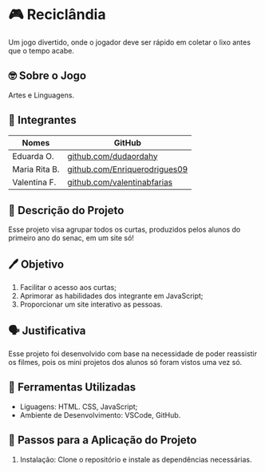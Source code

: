 # 🎮 Reciclândia
Um jogo divertido, onde o jogador deve ser rápido em coletar o lixo antes que o tempo acabe.

## 🤓 Sobre o Jogo
 Artes e Linguagens.

## 👥 Integrantes
| Nomes            | GitHub                  |
| ---------------- | ----------------------- |
| Eduarda O.       | [github.com/dudaordahy](https://github.com/dudaordahy) |
| Maria Rita B.    | [github.com/Enriquerodrigues09](https://github.com/Enriquerodrigues09) |
| Valentina F.     | [github.com/valentinabfarias](https://github.com/valentinabfarias) |

## 📃 Descrição do Projeto
 Esse projeto visa agrupar todos os curtas, produzidos pelos alunos do primeiro ano do senac, em um site só!

## 🖊 Objetivo
1.  Facilitar o acesso aos curtas;
2.  Aprimorar as habilidades dos integrante em JavaScript;
3.  Proporcionar um site interativo as pessoas.

## 🗣 Justificativa
 Esse projeto foi desenvolvido com base na necessidade de poder reassistir os filmes, pois os mini projetos dos alunos só foram vistos uma vez só.

## 🔧 Ferramentas Utilizadas
-  Liguagens: HTML. CSS, JavaScript;
-  Ambiente de Desenvolvimento: VSCode, GitHub.

## 👣 Passos para a Aplicação do Projeto
1. Instalação: Clone o repositório e instale as dependências necessárias.
